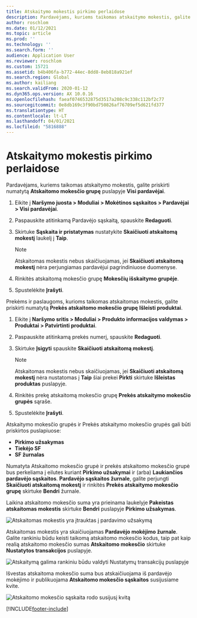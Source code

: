 ```yaml
---
title: Atskaitymo mokestis pirkimo perlaidose
description: Pardavėjams, kuriems taikomas atskaitymo mokestis, galite priskirti numatytą **Atskaitomo mokesčio grupę** puslapyje **Visi pardavėjai**.
author: roschlom
ms.date: 01/12/2021
ms.topic: article
ms.prod: ''
ms.technology: ''
ms.search.form: ''
audience: Application User
ms.reviewer: roschlom
ms.custom: 15721
ms.assetid: b4b406fa-b772-44ec-8dd8-8eb818a921ef
ms.search.region: Global
ms.author: kailiang
ms.search.validFrom: 2020-01-12
ms.dyn365.ops.version: AX 10.0.16
ms.openlocfilehash: faeaf0746532875d3517a208c9c338c112bf2c77
ms.sourcegitcommit: 0e8db169c3f90bd750826af76709ef5d621fd377
ms.translationtype: HT
ms.contentlocale: lt-LT
ms.lasthandoff: 04/01/2021
ms.locfileid: "5816888"
---
```

# <a name="withholding-tax-in-purchase-transactions"></a>Atskaitymo mokestis pirkimo perlaidose

Pardavėjams, kuriems taikomas atskaitymo mokestis, galite priskirti numatytą **Atskaitomo mokesčio grupę** puslapyje **Visi pardavėjai**.

1. Eikite į **Naršymo juosta > Moduliai > Mokėtinos sąskaitos > Pardavėjai > Visi pardavėjai**.

2. Paspauskite atitinkamą Pardavėjo sąskaitą, spauskite **Redaguoti**.

3. Skirtuke **Sąskaita ir pristatymas** nustatykite **Skaičiuoti atskaitomą mokestį** laukelį į **Taip**.

   > [!NOTE] 
   > Atskaitomas mokestis nebus skaičiuojamas, jei **Skaičiuoti atskaitomą mokestį** nėra perjungiamas pardavėjui pagrindiniuose duomenyse.

4. Rinkitės atskaitomą mokesčio grupę **Mokesčių išskaitymo grupėje**.

5. Spustelėkite **Įrašyti**.

Prekėms ir paslaugoms, kurioms taikomas atskaitomas mokestis, galite priskirti numatytą **Prekės atskaitomo mokesčio grupę** **Išleisti produktai**.

1. Eikite į **Naršymo sritis > Moduliai > Produkto informacijos valdymas > Produktai > Patvirtinti produktai**.

2. Paspauskite atitinkamą prekės numerį, spauskite **Redaguoti**.

3. Skirtuke **Įsigyti** spauskite **Skaičiuoti atskaitomą mokestį**.

   > [!NOTE] 
   > Atskaitomas mokestis nebus skaičiuojamas, jei **Skaičiuoti atskaitomą mokestį** nėra nustatomas į **Taip** šiai prekei **Pirkti** skirtuke **Išleistas produktas** puslapyje.

4. Rinkitės prekę atskaitomą mokesčio grupę **Prekės atskaitymo mokesčio grupės** sąraše.

5. Spustelėkite **Įrašyti**.

Atskaitymo mokesčio grupės ir Prekės atskaitymo mokesčio grupės gali būti priskirtos puslapiuose: 

- **Pirkimo užsakymas**
- **Tiekėjo SF**
- **SF žurnalas**

Numatyta Atskaitomo mokesčio grupė ir prekės atskaitomo mokesčio grupė bus perkeliama į eilutes kuriant **Pirkimo užsakymai** ir (arba) **Laukiančios pardavėjo sąskaitos**. **Pardavėjo sąskaitos žurnale**, galite perjungti **Skaičiuoti atskaitomą mokestį** ir rinkitės **Prekės atskaitymo mokesčio grupę** skirtuke **Bendri** žurnale.

Laikina atskaitomo mokesčio suma yra prieinama laukelyje **Pakeistas atskaitomas mokestis** skirtuke **Bendri** puslapyje **Pirkimo užsakymas**.

![Atskaitomas mokestis yra įtrauktas į pardavimo užsakymą](media/withholding-tax-adjusted.png)

Atskaitomas mokestis yra skaičiuojamas **Pardavėjo mokėjimo žurnale**. Galite rankiniu būdu keisti taikomą atskaitomo mokesčio kodus, taip pat kaip realią atskaitomo mokesčio sumas **Atskaitomo mokesčio** skirtuke **Nustatytos transakcijos** puslapyje.

![Atskaitymą galima rankiniu būdu valdyti Nustatymų transakcijų puslapyje](media/withholding-tax-vendor-payment-tab.png)

Išvestas atskaitoma mokesčio suma bus atskaičiuojama iš pardavėjo mokėjimo ir publikuojama **Atskaitomo mokesčio sąskaitos** susijusiame kvite.

![Atskaitomo mokesčio sąskaita rodo susijusį kvitą](media/withholding-tax-adjusted.png)


[!INCLUDE[footer-include](../../includes/footer-banner.md)]